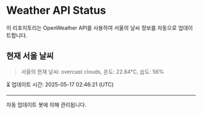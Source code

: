 
# Weather API Status

이 리포지토리는 OpenWeather API를 사용하여 서울의 날씨 정보를 자동으로 업데이트합니다.

## 현재 서울 날씨
> 서울의 현재 날씨: overcast clouds, 온도: 22.84°C, 습도: 56%

⏳ 업데이트 시간: 2025-05-17 02:46:21 (UTC)

---
자동 업데이트 봇에 의해 관리됩니다.
